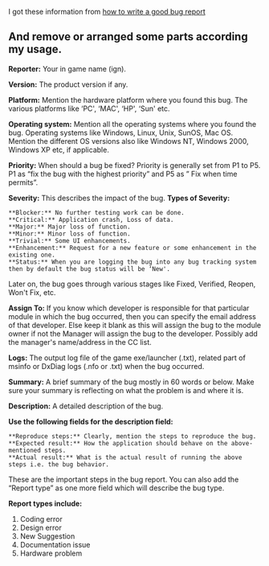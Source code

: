 I got these information from [how to write a good bug report](https://www.softwaretestinghelp.com/how-to-write-good-bug-report/)

And remove or arranged some parts according my usage.
-----------------------------------------------------------------------------------------------
**Reporter:** Your in game name (ign).

**Version:** The product version if any.

**Platform:** Mention the hardware platform where you found this bug. The various platforms like ‘PC', ‘MAC', ‘HP', ‘Sun' etc.

**Operating system:** Mention all the operating systems where you found the bug. Operating systems like Windows, Linux, Unix, SunOS, Mac OS. Mention the different OS versions also like Windows NT, Windows 2000, Windows XP etc, if applicable.

**Priority:** When should a bug be fixed? Priority is generally set from P1 to P5. P1 as “fix the bug with the highest priority” and P5 as ” Fix when time permits”.

**Severity:** This describes the impact of the bug.
**Types of Severity:**

    **Blocker:** No further testing work can be done.
    **Critical:** Application crash, Loss of data.
    **Major:** Major loss of function.
    **Minor:** Minor loss of function.
    **Trivial:** Some UI enhancements.
    **Enhancement:** Request for a new feature or some enhancement in the existing one.
    **Status:** When you are logging the bug into any bug tracking system then by default the bug status will be ‘New'.

Later on, the bug goes through various stages like Fixed, Verified, Reopen, Won't Fix, etc.

**Assign To:** If you know which developer is responsible for that particular module in which the bug occurred, then you can specify the email address of that developer. Else keep it blank as this will assign the bug to the module owner if not the Manager will assign the bug to the developer. Possibly add the manager's name/address in the CC list.

**Logs:** The output log file of the game exe/launcher (.txt), related part of msinfo or DxDiag logs (.nfo or .txt) when the bug occurred.

**Summary:** A brief summary of the bug mostly in 60 words or below. Make sure your summary is reflecting on what the problem is and where it is.

**Description:** A detailed description of the bug.

**Use the following fields for the description field:**

    **Reproduce steps:** Clearly, mention the steps to reproduce the bug.
    **Expected result:** How the application should behave on the above-mentioned steps.
    **Actual result:** What is the actual result of running the above steps i.e. the bug behavior.

These are the important steps in the bug report. You can also add the “Report type” as one more field which will describe the bug type.

**Report types include:**

1. Coding error
2. Design error
3. New Suggestion
4. Documentation issue
5. Hardware problem
